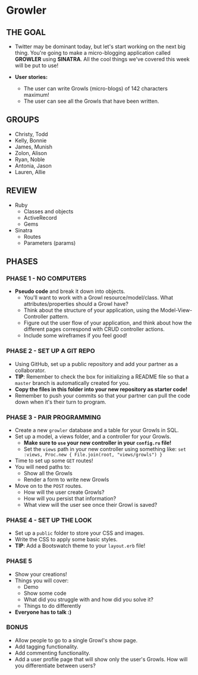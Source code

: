 # Growler

## THE GOAL
- Twitter may be dominant today, but let's start working on the next big thing. You're going to make a micro-blogging application called **GROWLER** using **SINATRA**. All the cool things we've covered this week will be put to use!

- **User stories:**
  - The user can write Growls (micro-blogs) of 142 characters maximum!
  - The user can see all the Growls that have been written.

## GROUPS

* Christy, Todd
* Kelly, Bonnie
* James, Munish
* Zolon, Alison
* Ryan, Noble
* Antonia, Jason
* Lauren, Allie

## REVIEW

- Ruby
  - Classes and objects
  - ActiveRecord
  - Gems
- Sinatra
  - Routes
  - Parameters (params)

## PHASES

### PHASE 1 - NO COMPUTERS
- **Pseudo code** and break it down into objects.
  - You'll want to work with a Growl resource/model/class. What attributes/properties should a Growl have?
  - Think about the structure of your application, using the Model-View-Controller pattern.
  - Figure out the user flow of your application, and think about how the different pages correspond with CRUD controller actions.
  - Include some wireframes if you feel good!

### PHASE 2 - SET UP A GIT REPO
- Using GitHub, set up a public repository and add your partner as a collaborator.
- **TIP**: Remember to check the box for initializing a README file so that a ```master``` branch is automatically created for you.
- **Copy the files in this folder into your new repository as starter code!**
- Remember to push your commits so that your partner can pull the code down when it's their turn to program.

### PHASE 3 - PAIR PROGRAMMING
- Create a new `growler` database and a table for your Growls in SQL.
- Set up a model, a views folder, and a controller for your Growls.
  - **Make sure to `use` your new controller in your `config.ru` file!**
  - Set the `views` path in your new controller using something like: `set :views, Proc.new { File.join(root, "views/growls") }`
- Time to set up some `GET` routes!
- You will need paths to:
  - Show all the Growls
  - Render a form to write new Growls
- Move on to the `POST` routes.
  - How will the user create Growls?
  - How will you persist that information?
  - What view will the user see once their Growl is saved?

### PHASE 4 - SET UP THE LOOK
- Set up a `public` folder to store your CSS and images.
- Write the CSS to apply some basic styles.
- **TIP**: Add a Bootswatch theme to your `layout.erb` file!

### PHASE 5
- Show your creations!
- Things you will cover:
  - Demo
  - Show some code
  - What did you struggle with and how did you solve it?
  - Things to do differently
- **Everyone has to talk :)**

### BONUS
  - Allow people to go to a single Growl's show page.
  - Add tagging functionality.
  - Add commenting functionality.
  - Add a user profile page that will show only the user's Growls. How will you differentiate between users?
